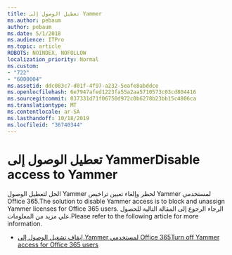 ```yaml
---
title: تعطيل الوصول إلى Yammer
ms.author: pebaum
author: pebaum
ms.date: 5/1/2018
ms.audience: ITPro
ms.topic: article
ROBOTS: NOINDEX, NOFOLLOW
localization_priority: Normal
ms.custom:
- "722"
- "6000004"
ms.assetid: ddc083c7-d01f-4f97-a232-5eafe8abddce
ms.openlocfilehash: 6e7947afed1223fa55a2aa5710573c03cd804416
ms.sourcegitcommit: 037331d71f06750d972c0b6278b23bb15c4806ca
ms.translationtype: MT
ms.contentlocale: ar-SA
ms.lasthandoff: 10/18/2019
ms.locfileid: "36740344"
---
```

# <a name="disable-access-to-yammer"></a><span data-ttu-id="48dc6-102">تعطيل الوصول إلى Yammer</span><span class="sxs-lookup"><span data-stu-id="48dc6-102">Disable access to Yammer</span></span>

<span data-ttu-id="48dc6-103">الحل لتعطيل الوصول Yammer لحظر وإلغاء تعيين تراخيص Yammer لمستخدمي Office 365.</span><span class="sxs-lookup"><span data-stu-id="48dc6-103">The solution to disable Yammer access is to block and unassign Yammer licenses for Office 365 users.</span></span> <span data-ttu-id="48dc6-104">الرجاء الرجوع إلى المقالة التالية للحصول علي مزيد من المعلومات.</span><span class="sxs-lookup"><span data-stu-id="48dc6-104">Please refer to the following article for more information.</span></span>
  
- [<span data-ttu-id="48dc6-105">إيقاف تشغيل الوصول إلى Yammer لمستخدمي Office 365</span><span class="sxs-lookup"><span data-stu-id="48dc6-105">Turn off Yammer access for Office 365 users</span></span>](https://docs.microsoft.com/yammer/manage-yammer-users/turn-off-user-access)
